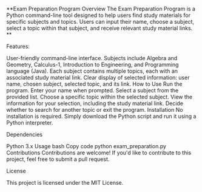 **Exam Preparation Program
Overview
The Exam Preparation Program is a Python command-line tool designed to help users find study materials for specific subjects and topics. Users can input their name, choose a subject, select a topic within that subject, and receive relevant study material links.
**



Features:


User-friendly command-line interface.
Subjects include Algebra and Geometry, Calculus-1, Introduction to Engineering, and Programming language (Java).
Each subject contains multiple topics, each with an associated study material link.
Clear display of selected information: user name, chosen subject, selected topic, and its link.
How to Use
Run the program.
Enter your name when prompted.
Select a subject from the provided list.
Choose a specific topic within the selected subject.
View the information for your selection, including the study material link.
Decide whether to search for another topic or exit the program.
Installation
No installation is required. Simply download the Python script and run it using a Python interpreter.

Dependencies


Python 3.x
Usage
bash
Copy code
python exam_preparation.py
Contributions
Contributions are welcome! If you'd like to contribute to this project, feel free to submit a pull request.

License


This project is licensed under the MIT License.

